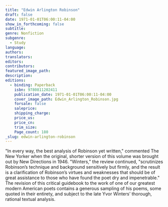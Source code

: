 ```yaml
---
title: "Edwin Arlington Robinson"
draft: false
date: 1971-01-01T06:00:11-04:00
show_in_forthcoming: false
subtitle:
genre: Nonfiction
subgenre:
  - Study
language:
authors:
translators:
editors:
contributors:
featured_image_path:
description:
editions:
  - binding: Paperback
    isbn: 9780811202411
    publication_date: 1971-01-01T06:00:11-04:00
    cover_image_path: Edwin_Arlington_Robinson.jpg
    forsale: false
    saleprice:
    shipping_charge:
    price_us:
    price_cn:
    trim_size:
    Page_count: 180
_slug: edwin-arlington-robinson
---
```


"In every way, the best analysis of Robinson yet written," commented The New Yorker when the original, shorter version of this volume was brought out by New Directions in 1946. "Winters," the review continued, "scrutinizes Robinson’s technique and background sensitively but firmly, and the result is a clarification of Robinson’s virtues and weaknesses that should be of great assistance to those who have found the poet dry and impenetrable." The revision of this critical guidebook to the work of one of our greatest modern American poets contains a generous sampling of his poems, some quoted in their entirety, and subject to the late Yvor Winters’ thorough, rational textual analysis.

